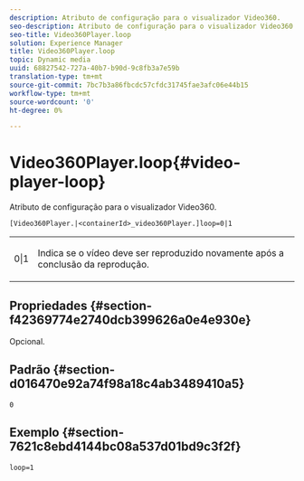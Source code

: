```yaml
---
description: Atributo de configuração para o visualizador Video360.
seo-description: Atributo de configuração para o visualizador Video360.
seo-title: Video360Player.loop
solution: Experience Manager
title: Video360Player.loop
topic: Dynamic media
uuid: 68827542-727a-40b7-b90d-9c8fb3a7e59b
translation-type: tm+mt
source-git-commit: 7bc7b3a86fbcdc57cfdc31745fae3afc06e44b15
workflow-type: tm+mt
source-wordcount: '0'
ht-degree: 0%

---
```



# Video360Player.loop{#video-player-loop}

Atributo de configuração para o visualizador Video360.

`[Video360Player.|<containerId>_video360Player.]loop=0|1`

<table id="table_C616483932C2482CA9794DDD7313FD7C"> 
 <tbody> 
  <tr> 
   <td colname="col1"> <p> <span class="codeph"> 0|1  </span> </p> </td> 
   <td colname="col2"> <p> Indica se o vídeo deve ser reproduzido novamente após a conclusão da reprodução. </p> </td> 
  </tr> 
 </tbody> 
</table>

## Propriedades {#section-f42369774e2740dcb399626a0e4e930e}

Opcional.

## Padrão {#section-d016470e92a74f98a18c4ab3489410a5}

`0`

## Exemplo {#section-7621c8ebd4144bc08a537d01bd9c3f2f}

```
loop=1
```

